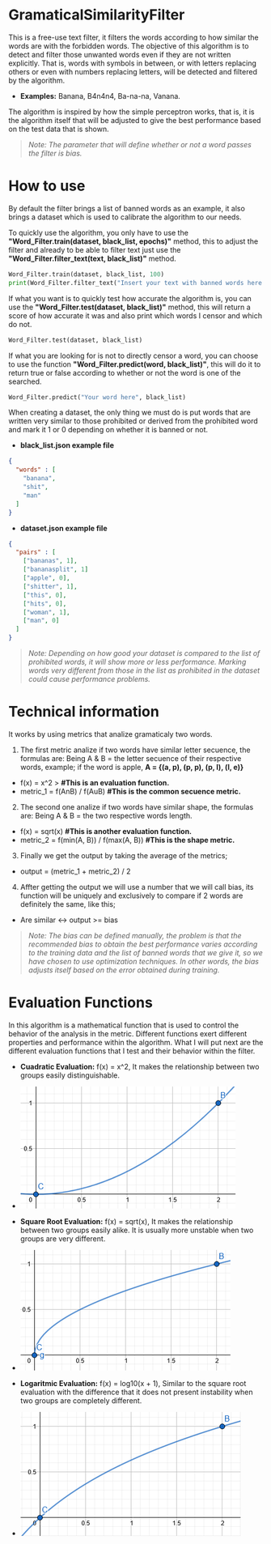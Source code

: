 # GramaticalSimilarityFilter
This is a free-use text filter, it filters the words according to how similar the words are with the forbidden words. The objective of this algorithm is to detect and filter those unwanted words even if they are not written explicitly. That is, words with symbols in between, or with letters replacing others or even with numbers replacing letters, will be detected and filtered by the algorithm. 

* **Examples:** Banana, B4n4n4, Ba-na-na, Vanana.

The algorithm is inspired by how the simple perceptron works, that is, it is the algorithm itself that will be adjusted to give the best performance based on the test data that is shown.

> *Note: The parameter that will define whether or not a word passes the filter is bias.*

# How to use
By default the filter brings a list of banned words as an example, it also brings a dataset which is used to calibrate the algorithm to our needs.

To quickly use the algorithm, you only have to use the **"Word_Filter.train(dataset, black_list, epochs)"** method, this to adjust the filter and already to be able to filter text just use the **"Word_Filter.filter_text(text, black_list)"** method.
```python
Word_Filter.train(dataset, black_list, 100)
print(Word_Filter.filter_text("Insert your text with banned words here.", black_list))
```

If what you want is to quickly test how accurate the algorithm is, you can use the **"Word_Filter.test(dataset, black_list)"** method, this will return a score of how accurate it was and also print which words I censor and which do not.
```python
Word_Filter.test(dataset, black_list)
```
If what you are looking for is not to directly censor a word, you can choose to use the function **"Word_Filter.predict(word, black_list)"**, this will do it to return true or false according to whether or not the word is one of the searched.
```python
Word_Filter.predict("Your word here", black_list)
```
When creating a dataset, the only thing we must do is put words that are written very similar to those prohibited or derived from the prohibited word and mark it 1 or 0 depending on whether it is banned or not.

* **black_list.json example file**
```json
{
  "words" : [
    "banana",
    "shit",
    "man"
  ]
}
```

* **dataset.json example file**
```json
{
  "pairs" : [
    ["bananas", 1],
    ["bananasplit", 1]
    ["apple", 0],
    ["shitter", 1],
    ["this", 0],
    ["hits", 0],
    ["woman", 1],
    ["man", 0]
  ]
}
```
> *Note: Depending on how good your dataset is compared to the list of prohibited words, it will show more or less performance. Marking words very different from those in the list as prohibited in the dataset could cause performance problems.*

# Technical information
It works by using metrics that analize gramaticaly two words.

1) The first metric analize if two words have similar letter secuence, the formulas are:
Being A & B = the letter secuence of their respective words, example;
if the word is apple, **A = {(a, p), (p, p), (p, l), (l, e)}**

* f(x) = x^2 > **#This is an evaluation function.**
* metric_1 = f(AnB) / f(AuB) **#This is the common secuence metric.**

2) The second one analize if two words have similar shape, the formulas are:
Being A & B = the two respective words length.

* f(x) = sqrt(x) **#This is another evaluation function.**
* metric_2 = f(min(A, B)) / f(max(A, B)) **#This is the shape metric.**

3) Finally we get the output by taking the average of the metrics;
* output = (metric_1 + metric_2) / 2

4) Affter getting the output we will use a number that we will call bias, its function will be uniquely and exclusively
to compare if 2 words are definitely the same, like this;

* Are similar <-> output >= bias

> *Note: The bias can be defined manually, the problem is that the recommended bias to obtain the best performance varies according to the training data and the list of banned words that we give it, so we have chosen to use optimization techniques. In other words, the bias adjusts itself based on the error obtained during training.*

# Evaluation Functions
In this algorithm is a mathematical function that is used to control the behavior of the analysis in the metric. Different functions exert different properties and performance within the algorithm. What I will put next are the different evaluation functions that I test and their behavior within the filter.

* **Cuadratic Evaluation:** f(x) = x^2, It makes the relationship between two groups easily distinguishable.
* ![alt text](https://github.com/LordFitoi/GramaticalSimilarityFilter/blob/master/GSF_images/cuadratic_evaluation.PNG)

* **Square Root Evaluation:** f(x) = sqrt(x), It makes the relationship between two groups easily alike. It is usually more unstable when two groups are very different.
* ![alt text](https://github.com/LordFitoi/GramaticalSimilarityFilter/blob/master/GSF_images/square_root_evaluation.PNG)

* **Logaritmic Evaluation:** f(x) = log10(x + 1), Similar to the square root evaluation with the difference that it does not present instability when two groups are completely different. 

* ![alt text](https://github.com/LordFitoi/GramaticalSimilarityFilter/blob/master/GSF_images/logaritmic_evaluation.PNG)

